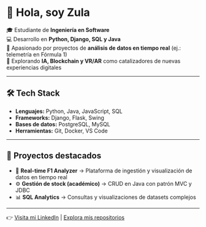 # 👋 Hola, soy Zula  

🎓 Estudiante de **Ingeniería en Software**  
💻 Desarrollo en **Python, Django, SQL y Java**  
🚀 Apasionado por proyectos de **análisis de datos en tiempo real** (ej.: telemetría en Fórmula 1)  
🌟 Explorando **IA, Blockchain y VR/AR** como catalizadores de nuevas experiencias digitales  

---

## 🛠️ Tech Stack
- **Lenguajes:** Python, Java, JavaScript, SQL  
- **Frameworks:** Django, Flask, Swing  
- **Bases de datos:** PostgreSQL, MySQL  
- **Herramientas:** Git, Docker, VS Code  

---

## 📂 Proyectos destacados
- 🔴 **Real-time F1 Analyzer** → Plataforma de ingestión y visualización de datos en tiempo real  
- ⚙️ **Gestión de stock (académico)** → CRUD en Java con patrón MVC y JDBC  
- 📊 **SQL Analytics** → Consultas y visualizaciones de datasets complejos  

---

👉 [Visita mi LinkedIn](https://www.linkedin.com/in/giuliano-zulatto-37250b270/) | [Explora mis repositorios](https://github.com/giuliano-z?tab=repositories)

